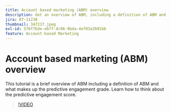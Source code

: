```yaml
---
title: Account based marketing (ABM) overview
description: Get an overview of ABM, including a definition of ABM and what makes up the predictive engagement grade. Learn how to think about the predictive engagement score.
jira: KT-11238
thumbnail: 347217.jpeg
exl-id: 576f7bde-eb7f-4c96-9bda-4ef03a3b91bb
feature: Account-based Marketing
---
```

# Account based marketing (ABM) overview

This tutorial is a brief overview of ABM including a definition of ABM and what makes up the predictive engagement grade. Learn how to think about the predictive engagement score.

>[!VIDEO](https://video.tv.adobe.com/v/347217/?quality=12&learn=on)
